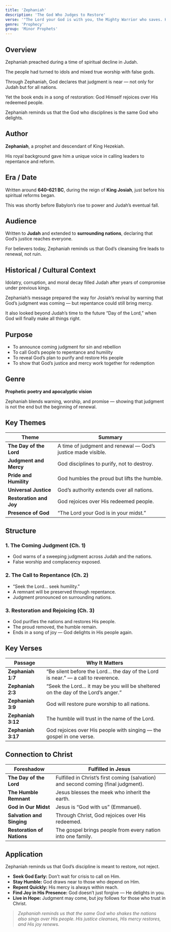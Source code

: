 ```yaml
---
title: 'Zephaniah'
description: 'The God Who Judges to Restore'
verse: '"The Lord your God is with you, the Mighty Warrior who saves. He will take great delight in you." — Zephaniah 3:17'
genre: 'Prophecy'
group: 'Minor Prophets'
---
```


## Overview

Zephaniah preached during a time of spiritual decline in Judah.

The people had turned to idols and mixed true worship with false gods.

Through Zephaniah, God declares that judgment is near — not only for Judah but for all nations.

Yet the book ends in a song of restoration: God Himself rejoices over His redeemed people.

Zephaniah reminds us that the God who disciplines is the same God who delights.

## Author

**Zephaniah**, a prophet and descendant of King Hezekiah.

His royal background gave him a unique voice in calling leaders to repentance and reform.

## Era / Date

Written around **640–621 BC**, during the reign of **King Josiah**, just before his spiritual reforms began.

This was shortly before Babylon’s rise to power and Judah’s eventual fall.

## Audience

Written to **Judah** and extended to **surrounding nations**, declaring that God’s justice reaches everyone.

For believers today, Zephaniah reminds us that God’s cleansing fire leads to renewal, not ruin.

## Historical / Cultural Context

Idolatry, corruption, and moral decay filled Judah after years of compromise under previous kings.

Zephaniah’s message prepared the way for Josiah’s revival by warning that God’s judgment was coming — but repentance could still bring mercy.

It also looked beyond Judah’s time to the future “Day of the Lord,” when God will finally make all things right.

## Purpose
- To announce coming judgment for sin and rebellion
- To call God’s people to repentance and humility
- To reveal God’s plan to purify and restore His people
- To show that God’s justice and mercy work together for redemption


## Genre

**Prophetic poetry and apocalyptic vision**

Zephaniah blends warning, worship, and promise — showing that judgment is not the end but the beginning of renewal.

## Key Themes


| Theme | Summary |
|-------|----------|
| **The Day of the Lord** | A time of judgment and renewal — God’s justice made visible. |
| **Judgment and Mercy** | God disciplines to purify, not to destroy. |
| **Pride and Humility** | God humbles the proud but lifts the humble. |
| **Universal Justice** | God’s authority extends over all nations. |
| **Restoration and Joy** | God rejoices over His redeemed people. |
| **Presence of God** | “The Lord your God is in your midst.” |

## Structure


### 1. The Coming Judgment (Ch. 1)
- God warns of a sweeping judgment across Judah and the nations.
- False worship and complacency exposed.


### 2. The Call to Repentance (Ch. 2)
- “Seek the Lord… seek humility.”
- A remnant will be preserved through repentance.
- Judgment pronounced on surrounding nations.


### 3. Restoration and Rejoicing (Ch. 3)
- God purifies the nations and restores His people.
- The proud removed, the humble remain.
- Ends in a song of joy — God delights in His people again.


## Key Verses


| Passage | Why It Matters |
|----------|----------------|
| **Zephaniah 1:7** | “Be silent before the Lord… the day of the Lord is near.” — a call to reverence. |
| **Zephaniah 2:3** | “Seek the Lord… it may be you will be sheltered on the day of the Lord’s anger.” |
| **Zephaniah 3:9** | God will restore pure worship to all nations. |
| **Zephaniah 3:12** | The humble will trust in the name of the Lord. |
| **Zephaniah 3:17** | God rejoices over His people with singing — the gospel in one verse. |

## Connection to Christ


| Foreshadow | Fulfilled in Jesus |
|-------------|-------------------|
| **The Day of the Lord** | Fulfilled in Christ’s first coming (salvation) and second coming (final judgment). |
| **The Humble Remnant** | Jesus blesses the meek who inherit the earth. |
| **God in Our Midst** | Jesus is “God with us” (Emmanuel). |
| **Salvation and Singing** | Through Christ, God rejoices over His redeemed. |
| **Restoration of Nations** | The gospel brings people from every nation into one family. |

## Application

Zephaniah reminds us that God’s discipline is meant to restore, not reject.
- **Seek God Early:** Don’t wait for crisis to call on Him.
- **Stay Humble:** God draws near to those who depend on Him.
- **Repent Quickly:** His mercy is always within reach.
- **Find Joy in His Presence:** God doesn’t just forgive — He delights in you.
- **Live in Hope:** Judgment may come, but joy follows for those who trust in Christ.


> *Zephaniah reminds us that the same God who shakes the nations also sings over His people. His justice cleanses, His mercy restores, and His joy renews.*
